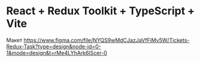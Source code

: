 # React + Redux Toolkit + TypeScript + Vite 
Макет https://www.figma.com/file/NYQS9wMdCJazJaVfFiMv5W/Tickets-Redux-Task?type=design&node-id=0-1&mode=design&t=rMe4LYhArk6lScer-0
